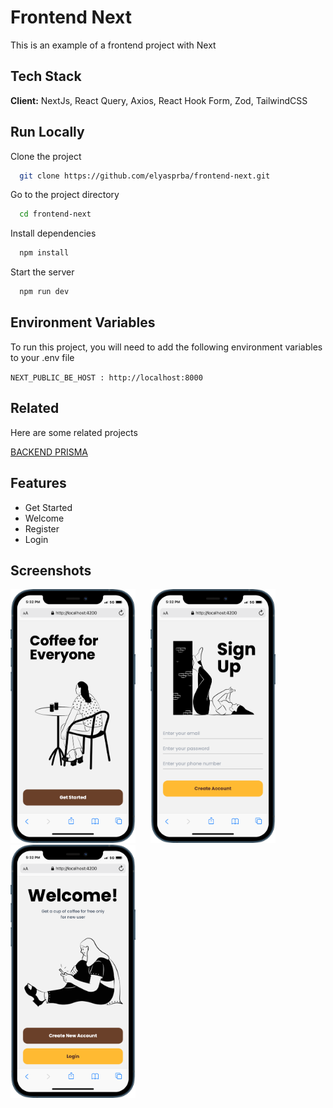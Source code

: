 # Frontend Next

This is an example of a frontend project with Next

## Tech Stack

**Client:** NextJs, React Query, Axios, React Hook Form, Zod, TailwindCSS

## Run Locally

Clone the project

```bash
  git clone https://github.com/elyasprba/frontend-next.git
```

Go to the project directory

```bash
  cd frontend-next
```

Install dependencies

```bash
  npm install
```

Start the server

```bash
  npm run dev
```

## Environment Variables

To run this project, you will need to add the following environment variables to your .env file

`NEXT_PUBLIC_BE_HOST : http://localhost:8000`

## Related

Here are some related projects

[BACKEND PRISMA](https://github.com/elyasprba/backend-prisma)

## Features

- Get Started
- Welcome
- Register
- Login

## Screenshots

<div style="display:flex, flex-direction: column" >
<img src="public/readme/get-started.png" style="width: 200px">
<img src="public/readme//register.png" style="width: 200px; margin-left: 20px; margin-right: 20px">
<img src="public/readme/welcome.png" style="width: 200px">

</div>
